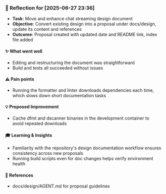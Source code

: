 ### :book: Reflection for [2025-06-27 23:36]
  - **Task**: Move and enhance chat streaming design document
  - **Objective**: Convert existing design into a proposal under docs/design, update its content and references
  - **Outcome**: Proposal created with updated date and README link, index file added

#### :sparkles: What went well
  - Editing and restructuring the document was straightforward
  - Build and tests all succeeded without issues

#### :warning: Pain points
  - Running the formatter and linter downloads dependencies each time, which slows down short documentation tasks

#### :bulb: Proposed Improvement
  - Cache dfmt and dscanner binaries in the development container to avoid repeated downloads

#### :mortar_board: Learning & Insights
  - Familiarity with the repository's design documentation workflow ensures consistency across new proposals
  - Running build scripts even for doc changes helps verify environment health

#### :link: References
  - docs/design/AGENT.md for proposal guidelines
